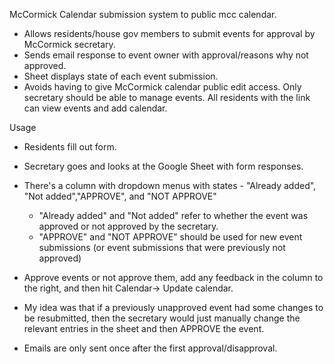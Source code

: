 McCormick Calendar submission system to public mcc calendar.
- Allows residents/house gov members to submit events for approval by McCormick secretary. 
- Sends email response to event owner with approval/reasons why not approved.
- Sheet displays state of each event submission.
- Avoids having to give McCormick calendar public edit access. Only secretary should be able to manage events. All residents with the link can view events and add calendar.

Usage
- Residents fill out form.
- Secretary goes and looks at the Google Sheet with form responses.
- There's a column with dropdown menus with states - "Already added", "Not added","APPROVE", and "NOT APPROVE"
	- "Already added" and "Not added" refer to whether the event was approved or not approved by the secretary.
	- "APPROVE" and "NOT APPROVE" should be used for new event submissions (or event submissions that were previously not approved)
- Approve events or not approve them, add any feedback in the column to the right, and then hit Calendar-> Update calendar.



- My idea was that if a previously unapproved event had some changes to be resubmitted, then the secretary would just manually change the relevant entries in the sheet and then APPROVE the event.
- Emails are only sent once after the first approval/disapproval.